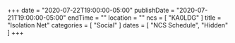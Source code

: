 +++
date = "2020-07-22T19:00:00-05:00"
publishDate = "2020-07-21T19:00:00-05:00"
endTime = ""
location = ""
ncs = [ "KA0LDG" ]
title = "Isolation Net"
categories = [ "Social" ]
dates = [ "NCS Schedule", "Hidden" ]
+++
